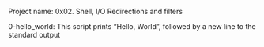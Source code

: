 Project name: 0x02. Shell, I/O Redirections and filters

0-hello_world: This script prints “Hello, World”, followed by a new line to the standard output

